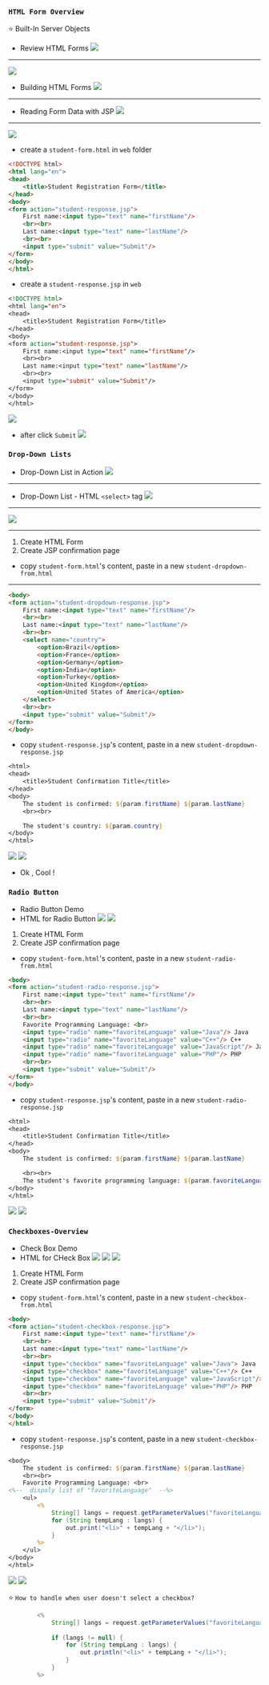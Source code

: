 ### `HTML Form Overview`

:star: Built-In Server Objects
- Review HTML Forms
![](img/2019-08-25-06-15-57.png)
---
![](img/2019-08-25-06-17-29.png)

- Building HTML Forms
![](img/2019-08-25-06-18-50.png)
---
- Reading Form Data with JSP
![](img/2019-08-25-06-20-31.png)
---
![](img/2019-08-25-06-21-53.png)

- create a `student-form.html` in `web` folder
```html
<!DOCTYPE html>
<html lang="en">
<head>
    <title>Student Registration Form</title>
</head>
<body>
<form action="student-response.jsp">
    First name:<input type="text" name="firstName"/>
    <br><br>
    Last name:<input type="text" name="lastName"/>
    <br><br>
    <input type="submit" value="Submit"/>
</form>
</body>
</html>
```
- create a `student-response.jsp` in `web`
```jsp
<!DOCTYPE html>
<html lang="en">
<head>
    <title>Student Registration Form</title>
</head>
<body>
<form action="student-response.jsp">
    First name:<input type="text" name="firstName"/>
    <br><br>
    Last name:<input type="text" name="lastName"/>
    <br><br>
    <input type="submit" value="Submit"/>
</form>
</body>
</html>
```
![](img/2019-08-25-06-41-22.png)
- after click `Submit`
![](img/2019-08-25-06-42-35.png)


### `Drop-Down Lists`
- Drop-Down List in Action
![](img/2019-08-25-06-57-20.png)

---

- Drop-Down List - HTML `<select>` tag
![](img/2019-08-25-06-57-41.png)
---
![](img/2019-08-25-06-58-57.png)

---
1. Create HTML Form
2. Create JSP confirmation page

- copy `student-form.html`'s content, paste in a new `student-dropdown-from.html`

---

```html
<body>
<form action="student-dropdown-response.jsp">
    First name:<input type="text" name="firstName"/>
    <br><br>
    Last name:<input type="text" name="lastName"/>
    <br><br>
    <select name="country">
        <option>Brazil</option>
        <option>France</option>
        <option>Germany</option>
        <option>India</option>
        <option>Turkey</option>
        <option>United Kingdom</option>
        <option>United States of America</option>
    </select>
    <br><br>
    <input type="submit" value="Submit"/>
</form>
</body>
```

- copy `student-response.jsp`'s content, paste in a new `student-dropdown-response.jsp`

```jsp
<html>
<head>
    <title>Student Confirmation Title</title>
</head>
<body>
    The student is confirmed: ${param.firstName} ${param.lastName}
    <br><br>

    The student's country: ${param.country}
</body>
</html>
```
![](img/2019-08-25-07-16-41.png)
![](img/2019-08-25-07-17-04.png)

- Ok , Cool !


### `Radio Button`
- Radio Button Demo
- HTML for Radio Button
![](img/2019-08-25-07-19-47.png)
![](img/2019-08-25-07-20-09.png)

1. Create HTML Form
2. Create JSP confirmation page

- copy `student-form.html`'s content, paste in a new `student-radio-from.html`
```html
<body>
<form action="student-radio-response.jsp">
    First name:<input type="text" name="firstName"/>
    <br><br>
    Last name:<input type="text" name="lastName"/>
    <br><br>
    Favorite Programming Language: <br>
    <input type="radio" name="favoriteLanguage" value="Java"/> Java
    <input type="radio" name="favoriteLanguage" value="C++"/> C++
    <input type="radio" name="favoriteLanguage" value="JavaScript"/> JavaScript
    <input type="radio" name="favoriteLanguage" value="PHP"/> PHP
    <br><br>
    <input type="submit" value="Submit"/>
</form>
</body>
```

- copy `student-response.jsp`'s content, paste in a new `student-radio-response.jsp`
```jsp
<html>
<head>
    <title>Student Confirmation Title</title>
</head>
<body>
    The student is confirmed: ${param.firstName} ${param.lastName}

    <br><br>
    The student's favorite programming language: ${param.favoriteLanguage} 
</body>
</html>
```

![](img/2019-08-25-07-28-11.png)
![](img/2019-08-25-07-28-23.png)



### `Checkboxes-Overview`
- Check Box Demo
- HTML for CHeck Box
![](img/2019-08-25-07-33-20.png)
![](img/2019-08-25-07-33-39.png)
![](img/2019-08-25-07-34-05.png)

1. Create HTML Form
2. Create JSP confirmation page

- copy `student-form.html`'s content, paste in a new `student-checkbox-from.html`
```html
<body>
<form action="student-checkbox-response.jsp">
    First name:<input type="text" name="firstName"/>
    <br><br>
    Last name:<input type="text" name="lastName"/>
    <br><br>
    <input type="checkbox" name="favoriteLanguage" value="Java"> Java
    <input type="checkbox" name="favoriteLanguage" value="C++"/> C++
    <input type="checkbox" name="favoriteLanguage" value="JavaScript"/> JavaScript
    <input type="checkbox" name="favoriteLanguage" value="PHP"/> PHP
    <br><br>
    <input type="submit" value="Submit"/>
</form>
</body>
</html>
```

- copy `student-response.jsp`'s content, paste in a new `student-checkbox-response.jsp`
```jsp
<body>
    The student is confirmed: ${param.firstName} ${param.lastName}
    <br><br>
    Favorite Programming Language: <br>
<%--  dispaly list of "favoriteLanguage"  --%>
    <ul>
        <%
            String[] langs = request.getParameterValues("favoriteLanguage");
            for (String tempLang : langs) {
                out.print("<li>" + tempLang + "</li>");
            }
        %>
    </ul>
</body>
</html>
```
![](img/2019-08-25-07-44-28.png)
![](img/2019-08-25-07-46-58.png)

:star: `How to handle when user doesn't select a checkbox?`
```java
        <%
            String[] langs = request.getParameterValues("favoriteLanguage");
        
            if (langs != null) {
                for (String tempLang : langs) {
                    out.println("<li>" + tempLang + "</li>");
                }
            }
        %>
```



